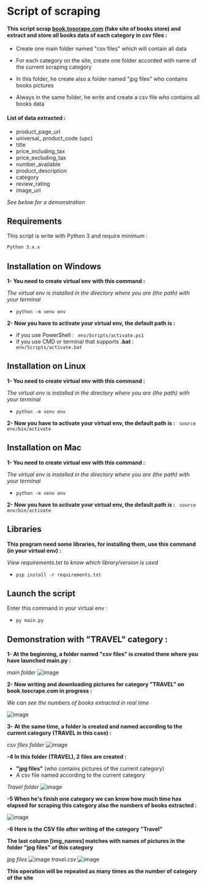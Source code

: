 # Script of scraping

#### This script scrap [book.toscrape.com](http://books.toscrape.com/) (fake site of books store) and extract and store all books data of each category in csv files :

- Create one main folder named "csv files" which will contain all data

- For each category on the site, create one folder accorded with name of the current scraping category

- In this folder, he create also a folder named "jpg files" who contains books pictures

- Always in the same folder, he write and create a csv file who contains all books data

#### List of data extracted :

- product_page_url
- universal_ product_code (upc)
- title
- price_including_tax
- price_excluding_tax
- number_available
- product_description
- category
- review_rating
- image_url

*See below for a demonstration*

## Requirements
This script is write with Python 3 and require minimum :
```bash
Python 3.x.x
```
## Installation on Windows
__1- You need to create virtual env with this command :__

*The virtual env is installed in the directory where you are (the path) with your terminal*

- ```python -m venv env```

__2- Now you have to activate your virtual env, the default path is :__
- if you use PowerShell :
``` env/Scripts/activate.ps1```
- if you use CMD or terminal that supports __.bat__ :
``` env/Scripts/activate.bat```

## Installation on Linux
__1- You need to create virtual env with this command :__

*The virtual env is installed in the directory where you are (the path) with your terminal*

- ```python -m venv env```

__2- Now you have to activate your virtual env, the default path is :__
``` source env/bin/activate```

## Installation on Mac
__1- You need to create virtual env with this command :__

*The virtual env is installed in the directory where you are (the path) with your terminal*

- ```python -m venv env```

__2- Now you have to activate your virtual env, the default path is :__
``` source env/bin/activate```

## Libraries
__This program need some libraries, for installing them, use this command (in your virtual env) :__

*View requirements.txt to know which library/version is used*

- ```pip install -r requirements.txt```

## Launch the script
Enter this command in your virtual env :

- ```py main.py```

## Demonstration with "TRAVEL" category :

__1- At the beginning, a folder named "csv files" is created there where you have launched main.py :__

*main folder*
![image](https://user-images.githubusercontent.com/81369778/115397209-23cb2d00-a1e6-11eb-87f3-48069d8af89c.png)

__2- Now writing and downloading pictures for category "TRAVEL" on book.toscrape.com in progress :__

*We can see the numbers of books extracted in real time*

![image](https://user-images.githubusercontent.com/81369778/115397526-7d335c00-a1e6-11eb-98e5-0e01d500952d.png)

__3- At the same time, a folder is created and named according to the current category (TRAVEL in this case) :__

*csv files folder*
![image](https://user-images.githubusercontent.com/81369778/115392756-3858f680-a1e1-11eb-9a85-1f0dde46bc60.png)

__-4 In this folder (TRAVEL), 2 files are created :__
- __"jpg files"__ (who contains pictures of the current category)
- A csv file named according to the current category

*Travel folder*
![image](https://user-images.githubusercontent.com/81369778/115380590-03de3e00-a1d3-11eb-94eb-434f6b4888e9.png)


__-5 When he's finish one category we can know how much time has elapsed for scraping this category also the numbers of books extracted :__

![image](https://user-images.githubusercontent.com/81369778/115394962-a3a3c800-a1e3-11eb-9caa-d9c61c774d50.png)

__-6 Here is the CSV file after writing of the category "Travel"__

__The last column [img_names] matches with names of pictures in the folder "jpg files" of this category__

*jpg files*
![image](https://user-images.githubusercontent.com/81369778/115380638-10fb2d00-a1d3-11eb-8458-8e640861bd68.png)
*travel.csv*
![image](https://user-images.githubusercontent.com/81369778/115381025-74855a80-a1d3-11eb-8528-db5bdd29fe17.png)

__This operation will be repeated as many times as the number of category of the site__

